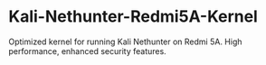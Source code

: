 # Kali-Nethunter-Redmi5A-Kernel
Optimized kernel for running Kali Nethunter on Redmi 5A. High performance, enhanced security features.
